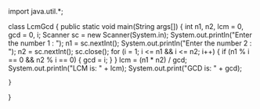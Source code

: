 import java.util.*;

class LcmGcd {
    public static void main(String args[]) {
        int n1, n2, lcm = 0, gcd = 0, i;
        Scanner sc = new Scanner(System.in);
        System.out.println("Enter the number 1 : ");
        n1 = sc.nextInt();
        System.out.println("Enter the number 2 : ");
        n2 = sc.nextInt();
        sc.close();
        for (i = 1; i <= n1 && i <= n2; i++) {
            if (n1 % i == 0 && n2 % i == 0) {
                gcd = i;
            }
        }
        lcm = (n1 * n2) / gcd;
        System.out.println("LCM is: " + lcm);
        System.out.print("GCD is: " + gcd);

    }
}
